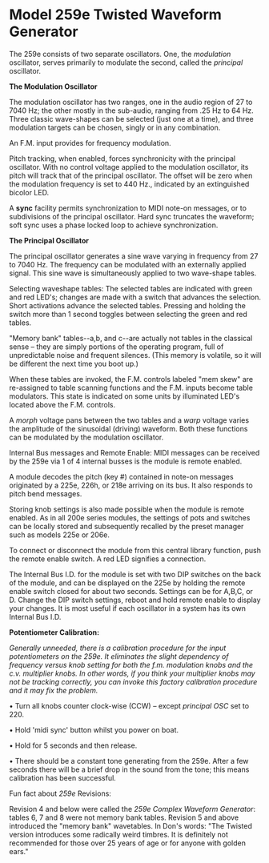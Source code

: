 # Model 259e Twisted Waveform Generator

The 259e consists of two separate oscillators. One, the _modulation_ oscillator, serves primarily to modulate the second, called the _principal_ oscillator.

**The Modulation Oscillator**

The modulation oscillator has two ranges, one in the audio region of 27 to 7040 Hz; the other mostly in the sub-audio, ranging from .25 Hz to 64 Hz. Three classic wave-shapes can be selected (just one at a time), and three modulation targets can be chosen, singly or in any combination.

An F.M. input provides for frequency modulation.

Pitch tracking, when enabled, forces synchronicity with the principal oscillator. With no control voltage applied to the modulation oscillator, its pitch will track that of the principal oscillator. The offset will be zero when the modulation frequency is set to 440 Hz., indicated by an extinguished bicolor LED.

A **sync** facility permits synchronization to MIDI note-on messages, or to subdivisions of the principal oscillator. Hard sync truncates the waveform; soft sync uses a phase locked loop to achieve synchronization.

**The Principal Oscillator**

The principal oscillator generates a sine wave varying in frequency from 27 to 7040 Hz. The frequency can be modulated with an externally applied signal. This sine wave is simultaneously applied to two wave-shape tables.

Selecting waveshape tables:
 The selected tables are indicated with green and red LED's; changes are made with a switch that advances the selection. Short activations advance the selected tables. Pressing and holding the switch more than 1 second toggles between selecting the green and red tables.

"Memory bank" tables--a,b, and c--are actually not tables in the classical sense – they are simply portions of the operating program, full of unpredictable noise and frequent silences. (This memory is volatile, so it will be different the next time you boot up.)

When these tables are invoked, the F.M. controls labeled "mem skew" are re-assigned to table scanning functions and the F.M. inputs become table modulators. This state is indicated on some units by illuminated LED's located above the F.M. controls.

A _morph_ voltage pans between the two tables and a _warp_ voltage varies the amplitude of the sinusoidal (driving) waveform. Both these functions can be modulated by the modulation oscillator.

Internal Bus messages and Remote Enable:
 MIDI messages can be received by the 259e via 1 of 4 internal busses is the module is remote enabled.

A module decodes the pitch (key #) contained in note-on messages originated by a 225e, 226h, or 218e arriving on its bus. It also responds to pitch bend messages.

Storing knob settings is also made possible when the module is remote enabled. As in all 200e series modules, the settings of pots and switches can be locally stored and subsequently recalled by the preset manager such as models 225e or 206e.

To connect or disconnect the module from this central library function, push the remote enable switch. A red LED signifies a connection.

The Internal Bus I.D. for the module is set with two DIP switches on the back of the module, and can be displayed on the 225e by holding the remote enable switch closed for about two seconds. Settings can be for A,B,C, or D. Change the DIP switch settings, reboot and hold remote enable to display your changes. It is most useful if each oscillator in a system has its own Internal Bus I.D.

**Potentiometer Calibration:** 

_Generally unneeded, there is a calibration procedure for the input potentiometers on the 259e. It eliminates the slight dependency of frequency versus knob setting for both the f.m. modulation knobs and the c.v. multiplier knobs.
 In other words, if you think your multiplier knobs may not be tracking correctly, you can invoke this factory calibration procedure and it may fix the problem._

• Turn all knobs counter clock-wise (CCW) – except _principal OSC_ set to 220.

• Hold 'midi sync' button whilst you power on boat.

• Hold for 5 seconds and then release.

• There should be a constant tone generating from the 259e. After a few seconds there will be a brief drop in the sound from the tone; this means calibration has been successful.

Fun fact about _259e_ Revisions:

Revision 4 and below were called the _259e Complex Waveform Generator_: tables 6, 7 and 8 were not memory bank tables.
 Revision 5 and above introduced the "memory bank" wavetables.
 In Don's words: "The Twisted version introduces some radically weird timbres. It is definitely not recommended for those over 25 years of age or for anyone with golden ears."

